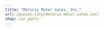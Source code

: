 ```yaml
---
title: "Motorix Motor Sales, Inc."
url: /quezon-city/motorix-motor-sales-inc/
shop: car parts
---
```

